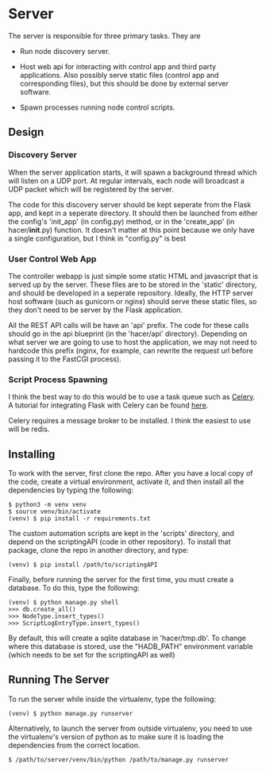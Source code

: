 Server
======

The server is responsible for three primary tasks. They are

- Run node discovery server.

- Host web api for interacting with control app and third party
    applications. Also possibly serve static files (control app and
    corresponding files), but this should be done by external server
    software.

- Spawn processes running node control scripts.


Design
------

### Discovery Server

When the server application starts, it will spawn a background thread which
will listen on a UDP port. At regular intervals, each node will broadcast a UDP
packet which will be registered by the server.

The code for this discovery server should be kept seperate from the Flask app,
and kept in a seperate directory. It should then be launched from either the
config's 'init_app' (in config.py) method, or in the 'create_app'
(in hacer/__init__.py) function. It doesn't matter at this point because we
only have a single configuration, but I think in "config.py" is best


### User Control Web App

The controller webapp is just simple some static HTML and javascript that is
served up by the server. These files are to be stored in the 'static'
directory, and should be developed in a seperate repository. Ideally, the HTTP
server host software (such as gunicorn or nginx) should serve these static
files, so they don't need to be server by the Flask application.

All the REST API calls will be have an 'api' prefix. The code for these calls
should go in the api blueprint (in the 'hacer/api' directory). Depending on
what server we are going to use to host the application, we may not need to
hardcode this prefix (nginx, for example, can rewrite the request url before
passing it to the FastCGI process).


### Script Process Spawning

I think the best way to do this would be to use a task queue such as
[Celery](http://www.celeryproject.org/). A tutorial for integrating Flask with
Celery can be found
[here](http://blog.miguelgrinberg.com/post/using-celery-with-flask).

Celery requires a message broker to be installed. I think the easiest to use
will be redis.


Installing
----------

To work with the server, first clone the repo. After you have a local copy of
the code, create a virtual environment, activate it, and then install all the
dependencies by typing the following:

    $ python3 -m venv venv
    $ source venv/bin/activate
    (venv) $ pip install -r requirements.txt

The custom automation scripts are kept in the 'scripts' directory, and depend
on the scriptingAPI (code in other repository). To install that package, clone
the repo in another directory, and type:

    (venv) $ pip install /path/to/scriptingAPI

Finally, before running the server for the first time, you must create a
database. To do this, type the following:

    (venv) $ python manage.py shell
    >>> db.create_all()
    >>> NodeType.insert_types()
    >>> ScriptLogEntryType.insert_types()

By default, this will create a sqlite database in 'hacer/tmp.db'. To change
where this database is stored, use the "HADB_PATH" environment variable (which
needs to be set for the scriptingAPI as well)


Running The Server
------------------

To run the server while inside the virtualenv, type the following:

    (venv) $ python manage.py runserver

Alternatively, to launch the server from outside virtualenv, you need to use
the virtualenv's version of python as to make sure it is loading the
dependencies from the correct location.

    $ /path/to/server/venv/bin/python /path/to/manage.py runserver



